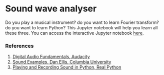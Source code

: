 # Sound wave analyser

Do you play a musical instrument? do you want to learn Fourier transform? do you want to learn Python?
This Jupyter notebook will help you learn all these three. You can access the interactive Jupyter notebook [here].

### References

1. [Digital Audio Fundamentals, Audacity]
2. [Sound Examples, Dan Ellis, Columbia University]
3. [Playing and Recording Sound in Python, Real Python]

[Digital Audio Fundamentals, Audacity]: https://manual.audacityteam.org/man/digital_audio.html
[Sound Examples, Dan Ellis, Columbia University]: https://www.ee.columbia.edu/~dpwe/sounds/
[Playing and Recording Sound in Python, Real Python]: https://realpython.com/playing-and-recording-sound-python/


[here]: https://nbviewer.org/github/elsentjhung/sound-wave-analyser/blob/master/sound_analyser.ipynb
